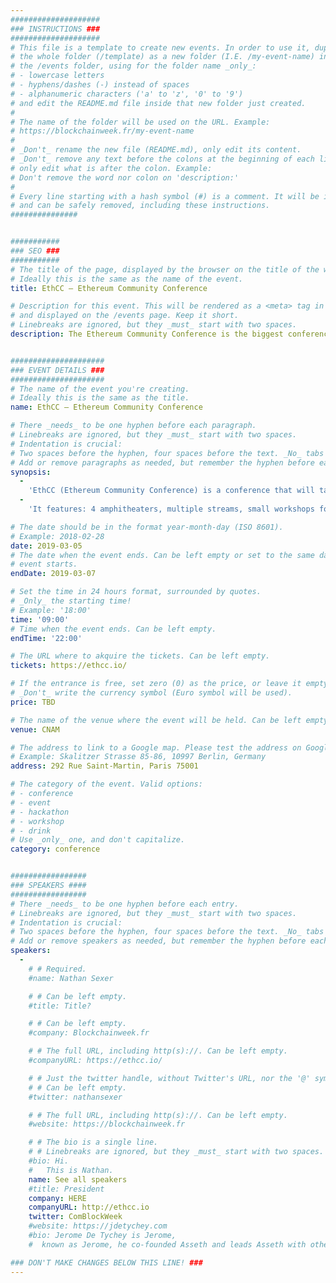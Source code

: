 ```yaml
---
####################
### INSTRUCTIONS ###
####################
# This file is a template to create new events. In order to use it, duplicate
# the whole folder (/template) as a new folder (I.E. /my-event-name) inside of
# the /events folder, using for the folder name _only_:
# - lowercase letters
# - hyphens/dashes (-) instead of spaces
# - alphanumeric characters ('a' to 'z', '0' to '9')
# and edit the README.md file inside that new folder just created.
#
# The name of the folder will be used on the URL. Example:
# https://blockchainweek.fr/my-event-name
#
# _Don't_ rename the new file (README.md), only edit its content.
# _Don't_ remove any text before the colons at the beginning of each line,
# only edit what is after the colon. Example:
# Don't remove the word nor colon on 'description:'
#
# Every line starting with a hash symbol (#) is a comment. It will be ignored
# and can be safely removed, including these instructions.
###############


###########
### SEO ###
###########
# The title of the page, displayed by the browser on the title of the window.
# Ideally this is the same as the name of the event.
title: EthCC — Ethereum Community Conference

# Description for this event. This will be rendered as a <meta> tag in the HTML,
# and displayed on the /events page. Keep it short.
# Linebreaks are ignored, but they _must_ start with two spaces.
description: The Ethereum Community Conference is the biggest conference on Ethereum after DevCon. Halfway between DevCon4 and DevCon5, EthCC is the perfect place to mingle with the brightest minds of the community. This conferences puts a strong focus on Tech and People.


#####################
### EVENT DETAILS ###
#####################
# The name of the event you're creating.
# Ideally this is the same as the title.
name: EthCC — Ethereum Community Conference

# There _needs_ to be one hyphen before each paragraph.
# Linebreaks are ignored, but they _must_ start with two spaces.
# Indentation is crucial:
# Two spaces before the hyphen, four spaces before the text. _No_ tabs allowed.
# Add or remove paragraphs as needed, but remember the hyphen before each entry.
synopsis:
  -
    'EthCC (Ethereum Community Conference) is a conference that will take place in Paris at the Conservatoire Nationale des Arts et Métiers (CNAM) on the 5th to 7th March 2018.'
  -
    'It features: 4 amphitheaters, multiple streams, small workshops for developers & researchers, networking and experience sharing'

# The date should be in the format year-month-day (ISO 8601).
# Example: 2018-02-28
date: 2019-03-05
# The date when the event ends. Can be left empty or set to the same day the
# event starts.
endDate: 2019-03-07

# Set the time in 24 hours format, surrounded by quotes.
# _Only_ the starting time!
# Example: '18:00'
time: '09:00'
# Time when the event ends. Can be left empty.
endTime: '22:00'

# The URL where to akquire the tickets. Can be left empty.
tickets: https://ethcc.io/

# If the entrance is free, set zero (0) as the price, or leave it empty.
# _Don't_ write the currency symbol (Euro symbol will be used).
price: TBD

# The name of the venue where the event will be held. Can be left empty.
venue: CNAM

# The address to link to a Google map. Please test the address on Google Maps.
# Example: Skalitzer Strasse 85-86, 10997 Berlin, Germany
address: 292 Rue Saint-Martin, Paris 75001

# The category of the event. Valid options:
# - conference
# - event
# - hackathon
# - workshop
# - drink
# Use _only_ one, and don't capitalize.
category: conference


#################
### SPEAKERS ####
#################
# There _needs_ to be one hyphen before each entry.
# Linebreaks are ignored, but they _must_ start with two spaces.
# Indentation is crucial:
# Two spaces before the hyphen, four spaces before the text. _No_ tabs allowed.
# Add or remove speakers as needed, but remember the hyphen before each entry.
speakers:
  -
    # # Required.
    #name: Nathan Sexer

    # # Can be left empty.
    #title: Title?

    # # Can be left empty.
    #company: Blockchainweek.fr

    # # The full URL, including http(s)://. Can be left empty.
    #companyURL: https://ethcc.io/

    # # Just the twitter handle, without Twitter's URL, nor the '@' symbol.
    # # Can be left empty.
    #twitter: nathansexer

    # # The full URL, including http(s)://. Can be left empty.
    #website: https://blockchainweek.fr

    # # The bio is a single line.
    # # Linebreaks are ignored, but they _must_ start with two spaces.
    #bio: Hi.
    #   This is Nathan. 
    name: See all speakers
    #title: President
    company: HERE
    companyURL: http://ethcc.io
    twitter: ComBlockWeek
    #website: https://jdetychey.com
    #bio: Jerome De Tychey is Jerome,
    #  known as Jerome, he co-founded Asseth and leads Asseth with other asseths.

### DON'T MAKE CHANGES BELOW THIS LINE! ###
---
```

<!-- ### DON'T MAKE CHANGES BELOW THIS LINE! ### -->

<Event-Content/>
